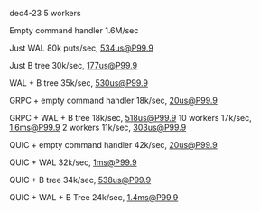 dec4-23
5 workers

Empty command handler
1.6M/sec

Just WAL
80k puts/sec, 534us@P99.9

Just B tree
30k/sec, 177us@P99.9

WAL + B tree
35k/sec, 530us@P99.9

GRPC + empty command handler
18k/sec, 20us@P99.9

GRPC + WAL + B tree
18k/sec, 518us@P99.9
10 workers
17k/sec, 1.6ms@P99.9
2 workers
11k/sec, 303us@P99.9

QUIC + empty command handler
42k/sec, 20us@P99.9

QUIC + WAL
32k/sec, 1ms@P99.9

QUIC + B tree
34k/sec, 538us@P99.9

QUIC + WAL + B Tree
24k/sec, 1.4ms@P99.9
